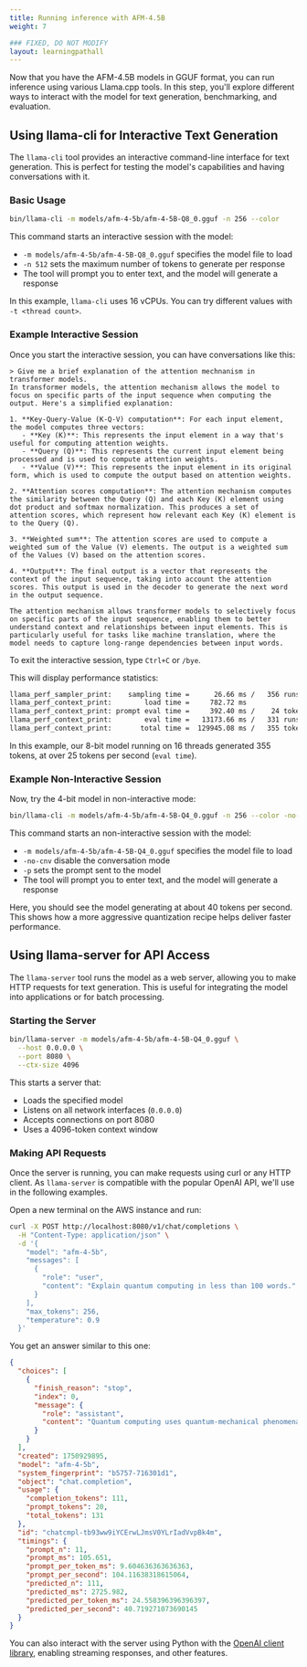 ```yaml
---
title: Running inference with AFM-4.5B
weight: 7

### FIXED, DO NOT MODIFY
layout: learningpathall
---
```


Now that you have the AFM-4.5B models in GGUF format, you can run inference using various Llama.cpp tools. In this step, you'll explore different ways to interact with the model for text generation, benchmarking, and evaluation.

## Using llama-cli for Interactive Text Generation

The `llama-cli` tool provides an interactive command-line interface for text generation. This is perfect for testing the model's capabilities and having conversations with it.

### Basic Usage

```bash
bin/llama-cli -m models/afm-4-5b/afm-4-5B-Q8_0.gguf -n 256 --color
```

This command starts an interactive session with the model:

- `-m models/afm-4-5b/afm-4-5B-Q8_0.gguf` specifies the model file to load
- `-n 512` sets the maximum number of tokens to generate per response
- The tool will prompt you to enter text, and the model will generate a response

In this example, `llama-cli` uses 16 vCPUs. You can try different values with `-t <thread count>`.

### Example Interactive Session

Once you start the interactive session, you can have conversations like this:

```console
> Give me a brief explanation of the attention mechnanism in transformer models.
In transformer models, the attention mechanism allows the model to focus on specific parts of the input sequence when computing the output. Here's a simplified explanation:

1. **Key-Query-Value (K-Q-V) computation**: For each input element, the model computes three vectors:
   - **Key (K)**: This represents the input element in a way that's useful for computing attention weights.
   - **Query (Q)**: This represents the current input element being processed and is used to compute attention weights.
   - **Value (V)**: This represents the input element in its original form, which is used to compute the output based on attention weights.

2. **Attention scores computation**: The attention mechanism computes the similarity between the Query (Q) and each Key (K) element using dot product and softmax normalization. This produces a set of attention scores, which represent how relevant each Key (K) element is to the Query (Q).

3. **Weighted sum**: The attention scores are used to compute a weighted sum of the Value (V) elements. The output is a weighted sum of the Values (V) based on the attention scores.

4. **Output**: The final output is a vector that represents the context of the input sequence, taking into account the attention scores. This output is used in the decoder to generate the next word in the output sequence.

The attention mechanism allows transformer models to selectively focus on specific parts of the input sequence, enabling them to better understand context and relationships between input elements. This is particularly useful for tasks like machine translation, where the model needs to capture long-range dependencies between input words.
```

To exit the interactive session, type `Ctrl+C` or `/bye`.

This will display performance statistics:

```bash
llama_perf_sampler_print:    sampling time =      26.66 ms /   356 runs   (    0.07 ms per token, 13352.84 tokens per second)
llama_perf_context_print:        load time =     782.72 ms
llama_perf_context_print: prompt eval time =     392.40 ms /    24 tokens (   16.35 ms per token,    61.16 tokens per second)
llama_perf_context_print:        eval time =   13173.66 ms /   331 runs   (   39.80 ms per token,    25.13 tokens per second)
llama_perf_context_print:       total time =  129945.08 ms /   355 tokens
```

In this example, our 8-bit model running on 16 threads generated 355 tokens, at over 25 tokens per second (`eval time`).

### Example Non-Interactive Session

Now, try the 4-bit model in non-interactive mode:

```bash
bin/llama-cli -m models/afm-4-5b/afm-4-5B-Q4_0.gguf -n 256 --color -no-cnv -p "Give me a brief explanation of the attention mechnanism in transformer models."
```
This command starts an non-interactive session with the model:
- `-m models/afm-4-5b/afm-4-5B-Q4_0.gguf` specifies the model file to load
- `-no-cnv` disable the conversation mode
- `-p` sets the prompt sent to the model
- The tool will prompt you to enter text, and the model will generate a response

Here, you should see the model generating at about 40 tokens per second. This shows how a more aggressive quantization recipe helps deliver faster performance.

## Using llama-server for API Access

The `llama-server` tool runs the model as a web server, allowing you to make HTTP requests for text generation. This is useful for integrating the model into applications or for batch processing.

### Starting the Server

```bash
bin/llama-server -m models/afm-4-5b/afm-4-5B-Q4_0.gguf \
  --host 0.0.0.0 \
  --port 8080 \
  --ctx-size 4096
```

This starts a server that:
- Loads the specified model
- Listens on all network interfaces (`0.0.0.0`)
- Accepts connections on port 8080
- Uses a 4096-token context window

### Making API Requests

Once the server is running, you can make requests using curl or any HTTP client. As `llama-server` is compatible with the popular OpenAI API, we'll use in the following examples. 

Open a new terminal on the AWS instance and run:

```bash
curl -X POST http://localhost:8080/v1/chat/completions \
  -H "Content-Type: application/json" \
  -d '{
    "model": "afm-4-5b",
    "messages": [
      {
        "role": "user",
        "content": "Explain quantum computing in less than 100 words."
      }
    ],
    "max_tokens": 256,
    "temperature": 0.9
  }'
```

You get an answer similar to this one:

```json
{
  "choices": [
    {
      "finish_reason": "stop",
      "index": 0,
      "message": {
        "role": "assistant",
        "content": "Quantum computing uses quantum-mechanical phenomena, such as superposition and entanglement, to perform calculations. It allows for multiple possibilities to exist simultaneously, which can speed up certain processes. Unlike classical computers, quantum computers can solve complex problems and simulate systems more efficiently. Quantum bits (qubits) store information, and quantum gates perform operations. Quantum computing has potential applications in fields like cryptography, optimization, and materials science. Its development is an active area of research, with companies like IBM, Google, and Microsoft investing in quantum computing technology."
      }
    }
  ],
  "created": 1750929895,
  "model": "afm-4-5b",
  "system_fingerprint": "b5757-716301d1",
  "object": "chat.completion",
  "usage": {
    "completion_tokens": 111,
    "prompt_tokens": 20,
    "total_tokens": 131
  },
  "id": "chatcmpl-tb93ww9iYCErwLJmsV0YLrIadVvpBk4m",
  "timings": {
    "prompt_n": 11,
    "prompt_ms": 105.651,
    "prompt_per_token_ms": 9.604636363636363,
    "prompt_per_second": 104.11638318615064,
    "predicted_n": 111,
    "predicted_ms": 2725.982,
    "predicted_per_token_ms": 24.558396396396397,
    "predicted_per_second": 40.719271073690145
  }
}
```

You can also interact with the server using Python with the [OpenAI client library](https://github.com/openai/openai-python), enabling streaming responses, and other features.
